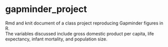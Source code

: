 # gapminder_project
Rmd and knit document of a class project reproducing Gapminder figures in R.  
The variables discussed include gross domestic product per capita, life expectancy, infant mortality, and population size.
